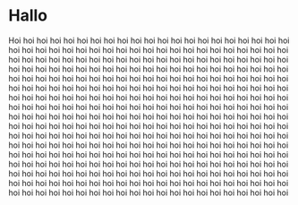 # Hallo
Hoi
hoi
hoi
hoi
hoi
hoi
hoi
hoi
hoi
hoi
hoi
hoi
hoi
hoi
hoi
hoi
hoi
hoi
hoi
hoi
hoi
hoi
hoi
hoi
hoi
hoi
hoi
hoi
hoi
hoi
hoi
hoi
hoi
hoi
hoi
hoi
hoi
hoi
hoi
hoi
hoi
hoi
hoi
hoi
hoi
hoi
hoi
hoi
hoi
hoi
hoi
hoi
hoi
hoi
hoi
hoi
hoi
hoi
hoi
hoi
hoi
hoi
hoi
hoi
hoi
hoi
hoi
hoi
hoi
hoi
hoi
hoi
hoi
hoi
hoi
hoi
hoi
hoi
hoi
hoi
hoi
hoi
hoi
hoi
hoi
hoi
hoi
hoi
hoi
hoi
hoi
hoi
hoi
hoi
hoi
hoi
hoi
hoi
hoi
hoi
hoi
hoi
hoi
hoi
hoi
hoi
hoi
hoi
hoi
hoi
hoi
hoi
hoi
hoi
hoi
hoi
hoi
hoi
hoi
hoi
hoi
hoi
hoi
hoi
hoi
hoi
hoi
hoi
hoi
hoi
hoi
hoi
hoi
hoi
hoi
hoi
hoi
hoi
hoi
hoi
hoi
hoi
hoi
hoi
hoi
hoi
hoi
hoi
hoi
hoi
hoi
hoi
hoi
hoi
hoi
hoi
hoi
hoi
hoi
hoi
hoi
hoi
hoi
hoi
hoi
hoi
hoi
hoi
hoi
hoi
hoi
hoi
hoi
hoi
hoi
hoi
hoi
hoi
hoi
hoi
hoi
hoi
hoi
hoi
hoi
hoi
hoi
hoi
hoi
hoi
hoi
hoi
hoi
hoi
hoi
hoi
hoi
hoi
hoi
hoi
hoi
hoi
hoi
hoi
hoi
hoi
hoi
hoi
hoi
hoi
hoi
hoi
hoi
hoi
hoi
hoi
hoi
hoi
hoi
hoi
hoi
hoi
hoi
hoi
hoi
hoi
hoi
hoi
hoi
hoi
hoi
hoi
hoi
hoi
hoi
hoi
hoi
hoi
hoi
hoi
hoi
hoi
hoi
hoi
hoi
hoi
hoi
hoi
hoi
hoi
hoi
hoi
hoi
hoi
hoi
hoi
hoi
hoi
hoi
hoi
hoi
hoi
hoi
hoi
hoi
hoi
hoi
hoi
hoi
hoi
hoi
hoi
hoi
hoi
hoi
hoi
hoi
hoi
hoi
hoi
hoi
hoi
hoi
hoi
hoi
hoi
hoi
hoi
hoi
hoi
hoi
hoi
hoi
hoi
hoi
hoi
hoi
hoi
hoi
hoi
hoi
hoi
hoi
hoi
hoi
hoi
hoi
hoi
hoi
hoi
hoi
hoi
hoi
hoi
hoi
hoi
hoi
hoi
hoi
hoi
hoi
hoi
hoi
hoi
hoi
hoi
hoi
hoi
hoi
hoi
hoi
hoi
hoi
hoi
hoi
hoi
hoi
hoi
hoi
hoi
hoi
hoi
hoi
hoi
hoi
hoi
hoi
hoi
hoi
hoi
hoi
hoi
hoi
hoi
hoi
hoi
hoi
